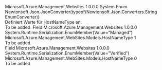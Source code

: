 <Type Name="HostNameType" FullName="Microsoft.Azure.Management.WebSites.Models.HostNameType">
  <TypeSignature Language="C#" Value="public enum HostNameType" />
  <TypeSignature Language="ILAsm" Value=".class public auto ansi sealed HostNameType extends System.Enum" />
  <TypeSignature Language="DocId" Value="T:Microsoft.Azure.Management.WebSites.Models.HostNameType" />
  <TypeSignature Language="VB.NET" Value="Public Enum HostNameType" />
  <TypeSignature Language="F#" Value="type HostNameType = " />
  <AssemblyInfo>
    <AssemblyName>Microsoft.Azure.Management.Websites</AssemblyName>
    <AssemblyVersion>1.0.0.0</AssemblyVersion>
  </AssemblyInfo>
  <Base>
    <BaseTypeName>System.Enum</BaseTypeName>
  </Base>
  <Attributes>
    <Attribute>
      <AttributeName>Newtonsoft.Json.JsonConverter(typeof(Newtonsoft.Json.Converters.StringEnumConverter))</AttributeName>
    </Attribute>
  </Attributes>
  <Docs>
    <summary>
            Definiert Werte für HostNameType an.
            </summary>
    <remarks>To be added.</remarks>
  </Docs>
  <Members>
    <Member MemberName="Managed">
      <MemberSignature Language="C#" Value="Managed" />
      <MemberSignature Language="ILAsm" Value=".field public static literal valuetype Microsoft.Azure.Management.WebSites.Models.HostNameType Managed = int32(1)" />
      <MemberSignature Language="DocId" Value="F:Microsoft.Azure.Management.WebSites.Models.HostNameType.Managed" />
      <MemberSignature Language="VB.NET" Value="Managed" />
      <MemberSignature Language="F#" Value="Managed = 1" Usage="Microsoft.Azure.Management.WebSites.Models.HostNameType.Managed" />
      <MemberType>Field</MemberType>
      <AssemblyInfo>
        <AssemblyName>Microsoft.Azure.Management.Websites</AssemblyName>
        <AssemblyVersion>1.0.0.0</AssemblyVersion>
      </AssemblyInfo>
      <Attributes>
        <Attribute>
          <AttributeName>System.Runtime.Serialization.EnumMember(Value="Managed")</AttributeName>
        </Attribute>
      </Attributes>
      <ReturnValue>
        <ReturnType>Microsoft.Azure.Management.WebSites.Models.HostNameType</ReturnType>
      </ReturnValue>
      <MemberValue>1</MemberValue>
      <Docs>
        <summary>To be added.</summary>
      </Docs>
    </Member>
    <Member MemberName="Verified">
      <MemberSignature Language="C#" Value="Verified" />
      <MemberSignature Language="ILAsm" Value=".field public static literal valuetype Microsoft.Azure.Management.WebSites.Models.HostNameType Verified = int32(0)" />
      <MemberSignature Language="DocId" Value="F:Microsoft.Azure.Management.WebSites.Models.HostNameType.Verified" />
      <MemberSignature Language="VB.NET" Value="Verified" />
      <MemberSignature Language="F#" Value="Verified = 0" Usage="Microsoft.Azure.Management.WebSites.Models.HostNameType.Verified" />
      <MemberType>Field</MemberType>
      <AssemblyInfo>
        <AssemblyName>Microsoft.Azure.Management.Websites</AssemblyName>
        <AssemblyVersion>1.0.0.0</AssemblyVersion>
      </AssemblyInfo>
      <Attributes>
        <Attribute>
          <AttributeName>System.Runtime.Serialization.EnumMember(Value="Verified")</AttributeName>
        </Attribute>
      </Attributes>
      <ReturnValue>
        <ReturnType>Microsoft.Azure.Management.WebSites.Models.HostNameType</ReturnType>
      </ReturnValue>
      <MemberValue>0</MemberValue>
      <Docs>
        <summary>To be added.</summary>
      </Docs>
    </Member>
  </Members>
</Type>